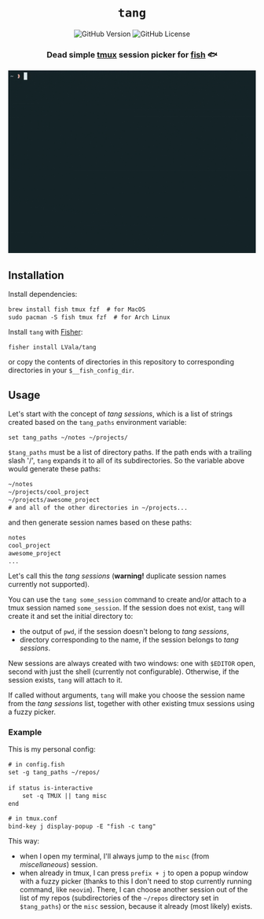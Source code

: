 <div align="center">

# `tang`

![GitHub Version](https://img.shields.io/github/v/release/LVala/tang)
![GitHub License](https://img.shields.io/github/license/LVala/tang)

### Dead simple [tmux](https://github.com/tmux/tmux/wiki) session picker for [fish](https://fishshell.com/) 🐟

![tang demo](tang.gif)
</div>

## Installation

Install dependencies:

```shell
brew install fish tmux fzf  # for MacOS
sudo pacman -S fish tmux fzf  # for Arch Linux
```

Install `tang` with [Fisher](https://github.com/jorgebucaran/fisher):

```shell
fisher install LVala/tang
```

or copy the contents of directories in this repository
to corresponding directories in your `$__fish_config_dir`.

## Usage

Let's start with the concept of *tang sessions*, which is a list of strings
created based on the `tang_paths` environment variable:

```shell
set tang_paths ~/notes ~/projects/
```

`$tang_paths` must be a list of directory paths. If the path
ends with a trailing slash '/', `tang` expands it to all of its subdirectories.
So the variable above would generate these paths:

```shell
~/notes
~/projects/cool_project
~/projects/awesome_project
# and all of the other directories in ~/projects...
```

and then generate session names based on these paths:

```shell
notes
cool_project
awesome_project
...
```

Let's call this the *tang sessions* (**warning!** duplicate session names currently not supported).

You can use the `tang some_session` command to create and/or attach
to a tmux session named `some_session`. If the session does not exist,
`tang` will create it and set the initial directory to:

* the output of `pwd`, if the session doesn't belong to *tang sessions*,
* directory corresponding to the name, if the session belongs to *tang sessions*.

New sessions are always created with two windows: one with `$EDITOR` open,
second with just the shell (currently not configurable).
Otherwise, if the session exists, `tang` will attach to it.

If called without arguments, `tang` will make you choose the session
name from the *tang sessions* list, together with other existing tmux sessions
using a fuzzy picker.

### Example

This is my personal config:

```shell
# in config.fish
set -g tang_paths ~/repos/

if status is-interactive
    set -q TMUX || tang misc
end
```

```shell
# in tmux.conf
bind-key j display-popup -E "fish -c tang"
```

This way:
- when I open my terminal, I'll always jump to the `misc`
(from *miscellaneous*) session.
- when already in tmux, I can press `prefix + j` to open a
popup window with a fuzzy picker (thanks to this I don't need to stop
currently running command, like `neovim`). There, I can choose
another session out of the list of my repos (subdirectories
of the `~/repos` directory set in `$tang_paths`) or the `misc` session,
because it already (most likely) exists.
